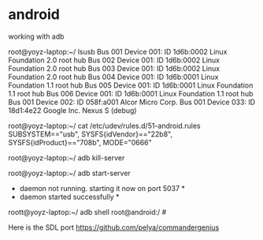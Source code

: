 # android

working with adb

root@yoyz-laptop:~/ lsusb 
Bus 001 Device 001: ID 1d6b:0002 Linux Foundation 2.0 root hub
Bus 002 Device 001: ID 1d6b:0002 Linux Foundation 2.0 root hub
Bus 003 Device 001: ID 1d6b:0002 Linux Foundation 2.0 root hub
Bus 004 Device 001: ID 1d6b:0001 Linux Foundation 1.1 root hub
Bus 005 Device 001: ID 1d6b:0001 Linux Foundation 1.1 root hub
Bus 006 Device 001: ID 1d6b:0001 Linux Foundation 1.1 root hub
Bus 001 Device 002: ID 058f:a001 Alcor Micro Corp. 
Bus 001 Device 033: ID 18d1:4e22 Google Inc. Nexus S (debug)

root@yoyz-laptop:~/ cat /etc/udev/rules.d/51-android.rules
SUBSYSTEM=="usb", SYSFS{idVendor}=="22b8", SYSFS{idProduct}=="708b", MODE="0666"

root@yoyz-laptop:~/ adb  kill-server

root@yoyz-laptop:~/ adb  start-server
* daemon not running. starting it now on port 5037 *
* daemon started successfully *


roott@yoyz-laptop:~/ adb shell
root@android:/ # 




Here is the SDL port 
https://github.com/pelya/commandergenius
